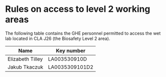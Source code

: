 # Rules on access to level 2 working areas

The following table contains the GHE personnel permitted to access the wet lab located in CLA J26 (the Biosafety Level 2 area).

| Name             | Key number     |
| ---------------- | -------------- |
| Elizabeth Tilley | LA003530910D   |
| Jakub Tkaczuk    | LA0035309101D2 |